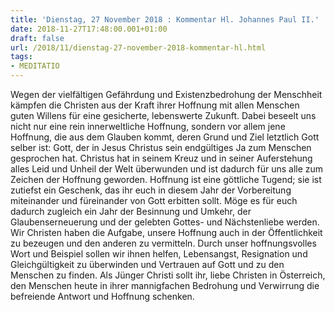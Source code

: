 ```yaml
---
title: 'Dienstag, 27 November 2018 : Kommentar Hl. Johannes Paul II.'
date: 2018-11-27T17:48:00.001+01:00
draft: false
url: /2018/11/dienstag-27-november-2018-kommentar-hl.html
tags: 
- MEDITATIO
---
```


Wegen der vielfältigen Gefährdung und Existenzbedrohung der Menschheit kämpfen die Christen aus der Kraft ihrer Hoffnung mit allen Menschen guten Willens für eine gesicherte, lebenswerte Zukunft. Dabei beseelt uns nicht nur eine rein innerweltliche Hoffnung, sondern vor allem jene Hoffnung, die aus dem Glauben kommt, deren Grund und Ziel letztlich Gott selber ist: Gott, der in Jesus Christus sein endgültiges Ja zum Menschen gesprochen hat. Christus hat in seinem Kreuz und in seiner Auferstehung alles Leid und Unheil der Welt überwunden und ist dadurch für uns alle zum Zeichen der Hoffnung geworden. Hoffnung ist eine göttliche Tugend; sie ist zutiefst ein Geschenk, das ihr euch in diesem Jahr der Vorbereitung miteinander und füreinander von Gott erbitten sollt. Möge es für euch dadurch zugleich ein Jahr der Besinnung und Umkehr, der Glaubenserneuerung und der gelebten Gottes- und Nächstenliebe werden. Wir Christen haben die Aufgabe, unsere Hoffnung auch in der Öffentlichkeit zu bezeugen und den anderen zu vermitteln. Durch unser hoffnungsvolles Wort und Beispiel sollen wir ihnen helfen, Lebensangst, Resignation und Gleichgültigkeit zu überwinden und Vertrauen auf Gott und zu den Menschen zu finden. Als Jünger Christi sollt ihr, liebe Christen in Österreich, den Menschen heute in ihrer mannigfachen Bedrohung und Verwirrung die befreiende Antwort und Hoffnung schenken.